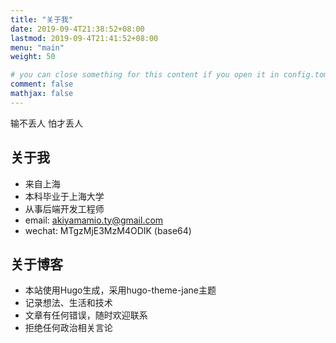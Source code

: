 ```yaml
---
title: "关于我"
date: 2019-09-4T21:38:52+08:00
lastmod: 2019-09-4T21:41:52+08:00
menu: "main"
weight: 50

# you can close something for this content if you open it in config.toml.
comment: false
mathjax: false
---
```


输不丢人 怕才丢人


## 关于我
 * 来自上海
 * 本科毕业于上海大学
 * 从事后端开发工程师
 * email: akiyamamio.ty@gmail.com
 * wechat: MTgzMjE3MzM4ODIK (base64)

## 关于博客
 * 本站使用Hugo生成，采用hugo-theme-jane主题
 * 记录想法、生活和技术
 * 文章有任何错误，随时欢迎联系
 * 拒绝任何政治相关言论

